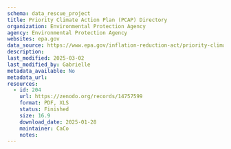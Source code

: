 ```yaml
---
schema: data_rescue_project 
title: Priority Climate Action Plan (PCAP) Directory
organization: Environmental Protection Agency
agency: Environmental Protection Agency
websites: epa.gov
data_source: https://www.epa.gov/inflation-reduction-act/priority-climate-action-plan-directory
description: 
last_modified: 2025-03-02
last_modified_by: Gabrielle
metadata_available: No
metadata_url: 
resources:
  - id: 204
    url: https://zenodo.org/records/14757599
    format: PDF, XLS
    status: Finished
    size: 16.9
    download_date: 2025-01-28
    maintainer: CaCo
    notes: 
---
```

